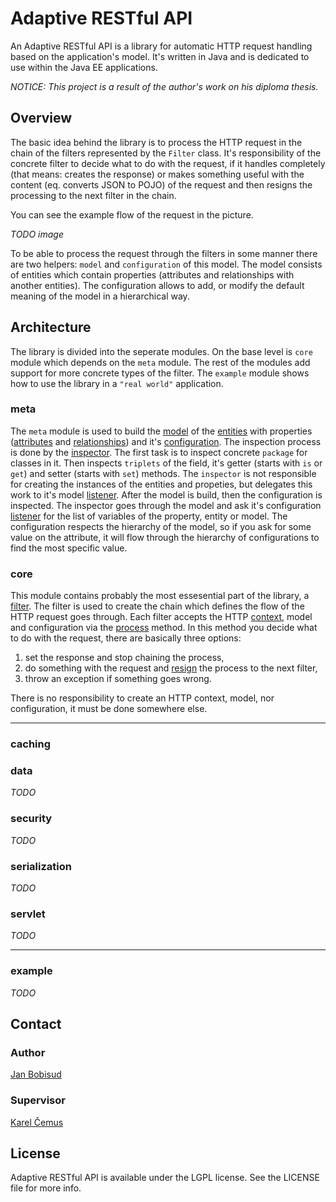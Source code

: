 # Adaptive RESTful API

An Adaptive RESTful API is a library for automatic HTTP request handling based on the application's model. It's written in Java and is dedicated to use within the Java EE applications.

*NOTICE: This project is a result of the author's work on his diploma thesis.*

## Overview

The basic idea behind the library is to process the HTTP request in the chain of the filters represented by the `Filter` class. It's responsibility of the concrete filter to decide what to do with the request, if it handles completely (that means: creates the response) or makes something useful with the content (eq. converts JSON to POJO) of the request and then resigns the processing to the next filter in the chain.

You can see the example flow of the request in the picture.

_TODO image_

To be able to process the request through the filters in some manner there are two helpers: `model` and `configuration` of this model. The model consists of entities which contain properties (attributes and relationships with another entities). The configuration allows to add, or modify the default meaning of the model in a hierarchical way.

## Architecture

The library is divided into the seperate modules. On the base level is `core` module which depends on the `meta` module. The rest of the modules add support for more concrete types of the filter. The `example` module shows how to use the library in a `"real world"` application.

### meta

The `meta` module is used to build the [model](https://github.com/bobisjan/adaptive-restful-api/blob/master/meta/src/main/java/cz/cvut/fel/adaptiverestfulapi/meta/model/Model.java) of the [entities](https://github.com/bobisjan/adaptive-restful-api/blob/master/meta/src/main/java/cz/cvut/fel/adaptiverestfulapi/meta/model/Entity.java) with properties ([attributes](https://github.com/bobisjan/adaptive-restful-api/blob/master/meta/src/main/java/cz/cvut/fel/adaptiverestfulapi/meta/model/Attribute.java) and [relationships](https://github.com/bobisjan/adaptive-restful-api/blob/master/meta/src/main/java/cz/cvut/fel/adaptiverestfulapi/meta/model/Relationship.java)) and it's [configuration](https://github.com/bobisjan/adaptive-restful-api/blob/master/meta/src/main/java/cz/cvut/fel/adaptiverestfulapi/meta/configuration/Configuration.java). The inspection process is done by the [inspector](https://github.com/bobisjan/adaptive-restful-api/blob/master/meta/src/main/java/cz/cvut/fel/adaptiverestfulapi/meta/Inspector.java). The first task is to inspect concrete `package` for classes in it. Then inspects `triplets` of the field, it's getter (starts with `is` or `get`) and setter (starts with `set`) methods. The `inspector` is not responsible for creating the instances of the entities and propeties, but delegates this work to it's model [listener](https://github.com/bobisjan/adaptive-restful-api/blob/master/meta/src/main/java/cz/cvut/fel/adaptiverestfulapi/meta/ModelInspectionListener.java). After the model is build, then the configuration is inspected. The inspector goes through the model and ask it's configuration [listener](https://github.com/bobisjan/adaptive-restful-api/blob/master/meta/src/main/java/cz/cvut/fel/adaptiverestfulapi/meta/ConfigurationInspectionListener.java) for the list of variables of the property, entity or model. The configuration respects the hierarchy of the model, so if you ask for some value on the attribute, it will flow through the hierarchy of configurations to find the most specific value.

### core

This module contains probably the most essesential part of the library, a [filter](https://github.com/bobisjan/adaptive-restful-api/blob/master/core/src/main/java/cz/cvut/fel/adaptiverestfulapi/core/Filter.java). The filter is used to create the chain which defines the flow of the HTTP request goes through. Each filter accepts the HTTP [context](https://github.com/bobisjan/adaptive-restful-api/blob/master/core/src/main/java/cz/cvut/fel/adaptiverestfulapi/core/HttpContext.java), model and configuration via the [process](https://github.com/bobisjan/adaptive-restful-api/blob/master/core/src/main/java/cz/cvut/fel/adaptiverestfulapi/core/Filter.java#L70) method. In this method you decide what to do with the request, there are basically three options:

1. set the response and stop chaining the process,
2. do something with the request and [resign](https://github.com/bobisjan/adaptive-restful-api/blob/master/core/src/main/java/cz/cvut/fel/adaptiverestfulapi/core/Filter.java#L55) the process to the next filter,
3. throw an exception if something goes wrong.

There is no responsibility to create an HTTP context, model, nor configuration, it must be done somewhere else.

<hr>

### caching



### data

*TODO*

### security

*TODO*

### serialization

*TODO*

### servlet

*TODO*

<hr>

### example

*TODO*

## Contact

### Author

[Jan Bobisud](https://github.com/bobisjan)

### Supervisor

[Karel Čemus](https://github.com/KarelCemus)

## License

Adaptive RESTful API is available under the LGPL license. See the LICENSE file for more info.
